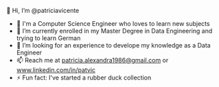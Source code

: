 👋 Hi, I’m @patriciavicente
- 👀 I'm a Computer Science Engineer who loves to learn new subjects 
- 🌱 I’m currently enrolled in my Master Degree in Data Engineering and trying to learn German
- 💞️ I’m looking for an experience to develope my knowledge as a Data Engineer
- 📫 Reach me at patricia.alexandra1986@gmail.com or www.linkedin.com/in/patvic
- ⚡ Fun fact: I've started a rubber duck collection
<!---
xanekita/xanekita is a ✨ special ✨ repository because its `README.md` (this file) appears on your GitHub profile.
You can click the Preview link to take a look at your changes.
--->

